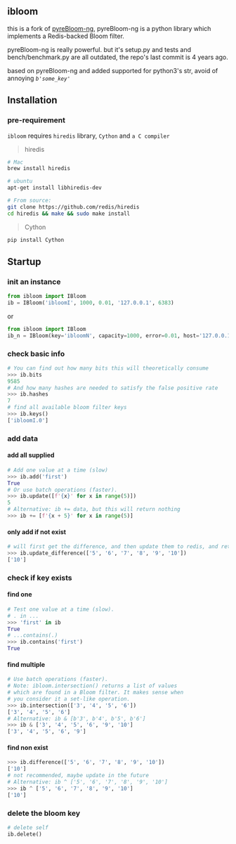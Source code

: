 ## ibloom


this is a fork of [pyreBloom-ng](https://github.com/leovp/pyreBloom-ng), pyreBloom-ng is a python library which implements a Redis-backed Bloom filter.

pyreBloom-ng is really powerful. but it's setup.py and tests and bench/benchmark.py are all outdated, the repo's last commit is 4 years ago.

based on pyreBloom-ng and added supported for python3's str, avoid of annoying *`b'some_key'`*

## Installation

### pre-requirement
`ibloom` requires `hiredis` library, `Cython` and `a C compiler`


> hiredis

```sh
# Mac
brew install hiredis

# ubuntu
apt-get install libhiredis-dev

# From source:
git clone https://github.com/redis/hiredis
cd hiredis && make && sudo make install
```

> Cython

```sh
pip install Cython
```

## Startup

### init an instance

```python
from ibloom import IBloom
ib = IBloom('ibloomI', 1000, 0.01, '127.0.0.1', 6383)
```
or
```python
from ibloom import IBloom
ib_n = IBloom(key='ibloomN', capacity=1000, error=0.01, host='127.0.0.1', port=6383)
```

### check basic info

```python
# You can find out how many bits this will theoretically consume
>>> ib.bits
9585
# And how many hashes are needed to satisfy the false positive rate
>>> ib.hashes
7
# find all available bloom filter keys
>>> ib.keys()
['ibloomI.0']
```

### add data

#### add all supplied

```python
# Add one value at a time (slow)
>>> ib.add('first')
True
# Or use batch operations (faster).
>>> ib.update([f'{x}' for x in range(5)])
5
# Alternative: ib += data, but this will return nothing
>>> ib += [f'{x + 5}' for x in range(5)]
```

#### only add if not exist

```python
# will first get the difference, and then update them to redis, and return them
>>> ib.update_difference(['5', '6', '7', '8', '9', '10'])
['10']
```

### check if key exists

#### find one

```python
# Test one value at a time (slow).
# . in ...
>>> 'first' in ib
True
# ...contains(.)
>>> ib.contains('first')
True
```

#### find multiple

```python
# Use batch operations (faster).
# Note: ibloom.intersection() returns a list of values
# which are found in a Bloom filter. It makes sense when
# you consider it a set-like operation.
>>> ib.intersection(['3', '4', '5', '6'])
['3', '4', '5', '6']
# Alternative: ib & [b'3', b'4', b'5', b'6']
>>> ib & ['3', '4', '5', '6', '9', '10']
['3', '4', '5', '6', '9']
```

#### find non exist

```python
>>> ib.difference(['5', '6', '7', '8', '9', '10'])
['10']
# not recommended, maybe update in the future
# Alternative: ib ^ ['5', '6', '7', '8', '9', '10']
>>> ib ^ ['5', '6', '7', '8', '9', '10']
['10']
```

### delete the bloom key

```python
# delete self
ib.delete()
```
